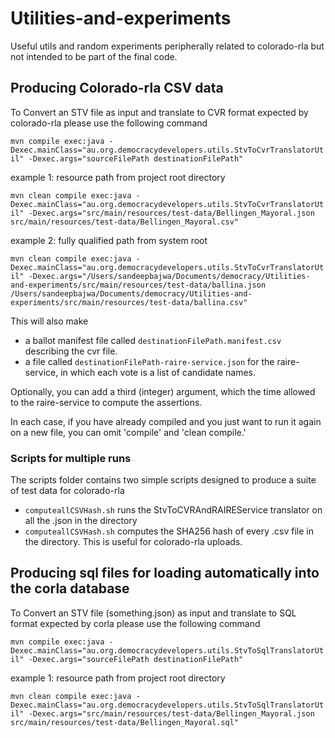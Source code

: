 # Utilities-and-experiments
Useful utils and random experiments peripherally related to colorado-rla but not intended to be part of the final code.

## Producing Colorado-rla CSV data
To Convert an STV file as input and translate to CVR format expected by colorado-rla please use the following command

`mvn compile exec:java -Dexec.mainClass="au.org.democracydevelopers.utils.StvToCvrTranslatorUtil" -Dexec.args="sourceFilePath destinationFilePath"`

example 1: resource path from project root directory

`mvn clean compile exec:java -Dexec.mainClass="au.org.democracydevelopers.utils.StvToCvrTranslatorUtil" -Dexec.args="src/main/resources/test-data/Bellingen_Mayoral.json src/main/resources/test-data/Bellingen_Mayoral.csv"`

example 2: fully qualified path from system root

`mvn clean compile exec:java -Dexec.mainClass="au.org.democracydevelopers.utils.StvToCvrTranslatorUtil" -Dexec.args="/Users/sandeepbajwa/Documents/democracy/Utilities-and-experiments/src/main/resources/test-data/ballina.json /Users/sandeepbajwa/Documents/democracy/Utilities-and-experiments/src/main/resources/test-data/ballina.csv"
`

This will also make  
 - a ballot manifest file called `destinationFilePath.manifest.csv` describing the cvr file.
 - a file called `destinationFilePath-raire-service.json` for the raire-service, in which each vote is a list of candidate names.

Optionally, you can add a third (integer) argument, which the time allowed to the raire-service to compute the assertions. 

In each case, if you have already compiled and you just want to run it again on a new file, you can omit 'compile' and 'clean compile.'

### Scripts for multiple runs
The scripts folder contains two simple scripts designed to produce a suite of test data for colorado-rla

- `computeallCSVHash.sh` runs the StvToCVRAndRAIREService translator on all the .json in the directory
- `computeallCSVHash.sh` computes the SHA256 hash of every .csv file in the directory. This is useful for colorado-rla uploads.

## Producing sql files for loading automatically into the corla database
To Convert an STV file (something.json) as input and translate to SQL format expected by corla please use the following command

`mvn compile exec:java -Dexec.mainClass="au.org.democracydevelopers.utils.StvToSqlTranslatorUtil" -Dexec.args="sourceFilePath destinationFilePath"`

example 1: resource path from project root directory

`mvn clean compile exec:java -Dexec.mainClass="au.org.democracydevelopers.utils.StvToSqlTranslatorUtil" -Dexec.args="src/main/resources/test-data/Bellingen_Mayoral.json src/main/resources/test-data/Bellingen_Mayoral.sql"`
